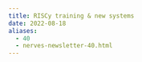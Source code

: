 ```yaml
---
title: RISCy training & new systems
date: 2022-08-18
aliases:
  - 40
  - nerves-newsletter-40.html
---
```

